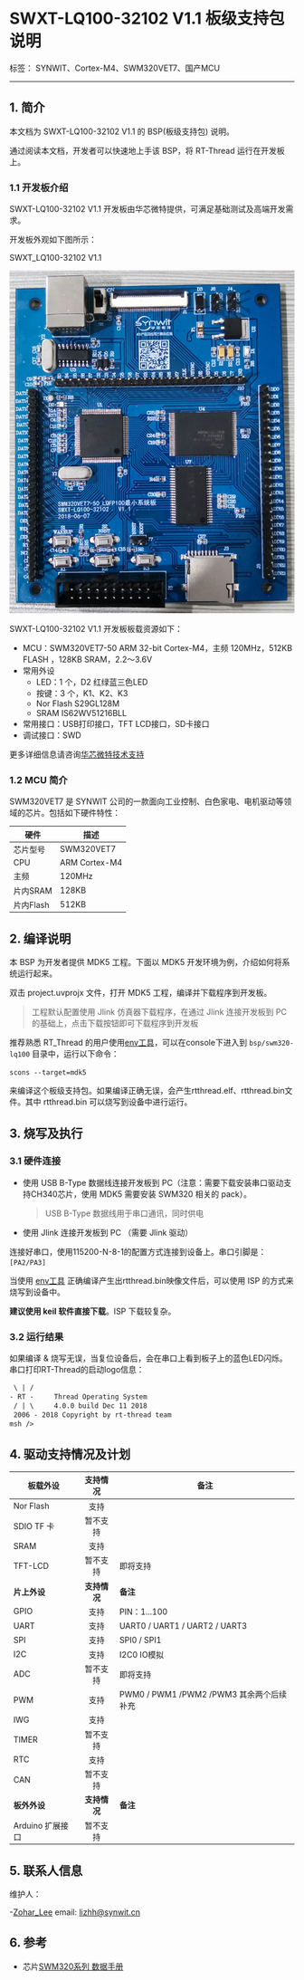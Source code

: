 # SWXT-LQ100-32102 V1.1 板级支持包 说明

标签： SYNWIT、Cortex-M4、SWM320VET7、国产MCU

---

## 1. 简介

本文档为 SWXT-LQ100-32102 V1.1 的 BSP(板级支持包) 说明。

通过阅读本文档，开发者可以快速地上手该 BSP，将 RT-Thread 运行在开发板上。

### 1.1  开发板介绍

SWXT-LQ100-32102 V1.1 开发板由华芯微特提供，可满足基础测试及高端开发需求。

开发板外观如下图所示：

SWXT_LQ100-32102 V1.1

![SWXT-LQ100-32102](figures/SWXT-LQ100-32102.jpg "SWXT-LQ100-32102 V1.1")

SWXT-LQ100-32102 V1.1 开发板板载资源如下：

- MCU：SWM320VET7-50  ARM 32-bit Cortex-M4，主频 120MHz，512KB FLASH ，128KB SRAM，2.2～3.6V
- 常用外设
  - LED：1 个，D2 红绿蓝三色LED
  - 按键：3 个，K1、K2、K3
  - Nor Flash S29GL128M
  - SRAM IS62WV51216BLL
- 常用接口：USB打印接口，TFT LCD接口，SD卡接口
- 调试接口：SWD

更多详细信息请咨询[华芯微特技术支持][5]

### 1.2  MCU 简介

SWM320VET7 是 SYNWIT 公司的一款面向工业控制、白色家电、电机驱动等领域的芯片。包括如下硬件特性：

| 硬件 | 描述 |
| -- | -- |
|芯片型号| SWM320VET7 |
|CPU| ARM Cortex-M4 |
|主频| 120MHz |
|片内SRAM| 128KB |
|片内Flash|  512KB |

## 2. 编译说明

本 BSP 为开发者提供 MDK5 工程。下面以 MDK5 开发环境为例，介绍如何将系统运行起来。

双击 project.uvprojx 文件，打开 MDK5 工程，编译并下载程序到开发板。

> 工程默认配置使用 Jlink 仿真器下载程序，在通过 Jlink 连接开发板到 PC 的基础上，点击下载按钮即可下载程序到开发板

推荐熟悉 RT_Thread 的用户使用[env工具][1]，可以在console下进入到 `bsp/swm320-lq100` 目录中，运行以下命令：

`scons --target=mdk5`

来编译这个板级支持包。如果编译正确无误，会产生rtthread.elf、rtthread.bin文件。其中 rtthread.bin 可以烧写到设备中进行运行。

## 3. 烧写及执行

### 3.1 硬件连接

- 使用 USB B-Type 数据线连接开发板到 PC（注意：需要下载安装串口驱动支持CH340芯片，使用 MDK5 需要安装 SWM320 相关的 pack）。

  >  USB B-Type 数据线用于串口通讯，同时供电

- 使用 Jlink 连接开发板到 PC （需要 Jlink 驱动）

连接好串口，使用115200-N-8-1的配置方式连接到设备上。串口引脚是：`[PA2/PA3]`

当使用 [env工具][1] 正确编译产生出rtthread.bin映像文件后，可以使用 ISP 的方式来烧写到设备中。

**建议使用 keil 软件直接下载**。ISP 下载较复杂。

### 3.2 运行结果

如果编译 & 烧写无误，当复位设备后，会在串口上看到板子上的蓝色LED闪烁。串口打印RT-Thread的启动logo信息：

```
 \ | /
- RT -     Thread Operating System
 / | \     4.0.0 build Dec 11 2018
 2006 - 2018 Copyright by rt-thread team
msh />
```

## 4. 驱动支持情况及计划

|**板载外设**     |**支持情况**|**备注**                    |
| ----------------- | :----------: | ----------------------- |
| Nor Flash         | 支持          |                        |
| SDIO TF 卡        | 暂不支持      |                        |
| SRAM              | 支持          |      |
| TFT-LCD           |   暂不支持    |   即将支持             |
|**片上外设**     |**支持情况** |**备注**                  |
| GPIO              |     支持     | PIN：1...100 |
| UART              |     支持     | UART0 / UART1 / UART2 / UART3               |
| SPI               |     支持     | SPI0 / SPI1        |
| I2C               |   支持   |    I2C0 IO模拟   |
| ADC               | 暂不支持 | 即将支持 |
| PWM               |   支持   |  PWM0 / PWM1 /PWM2 /PWM3  其余两个后续补充                           |
| IWG               |   支持   |                            |
| TIMER             |   暂不支持   |                       |
| RTC               |   支持   |                             |
| CAN               |   暂不支持   |                |
|**板外外设**     |**支持情况**|**备注**     |
| Arduino 扩展接口 |   暂不支持   |        |

## 5. 联系人信息

维护人：

-[Zohar_Lee](https://github.com/zohar123) email: lizhh@synwit.cn

## 6. 参考

- 芯片[SWM320系列 数据手册][4]

  [1]: https://www.rt-thread.org/page/download.html
  [2]: http://www.synwit.cn/Public/Uploads/2018-11-05/5bdfea74d5712.pdf
  [3]: http://www.synwit.cn/Public/Uploads/2018-11-01/5bdab8ad2e5b9.pdf
  [4]: http://www.synwit.cn/Public/Uploads/2018-11-05/5bdff49b396d1.pdf
  [5]: http://www.synwit.cn/support.html

